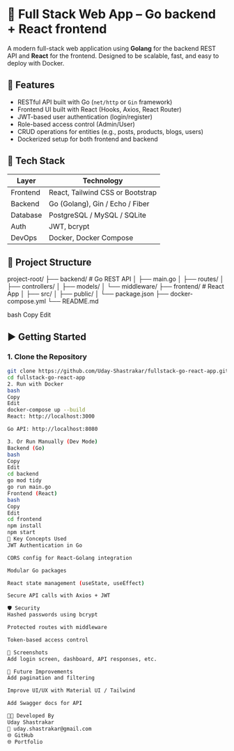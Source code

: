 # 🚀 Full Stack Web App – Go backend  + React  frontend 

A modern full-stack web application using **Golang** for the backend REST API and **React** for the frontend. Designed to be scalable, fast, and easy to deploy with Docker.

## 🌟 Features

- RESTful API built with Go (`net/http` or `Gin` framework)
- Frontend UI built with React (Hooks, Axios, React Router)
- JWT-based user authentication (login/register)
- Role-based access control (Admin/User)
- CRUD operations for entities (e.g., posts, products, blogs, users)
- Dockerized setup for both frontend and backend

## 🧰 Tech Stack

| Layer       | Technology          |
|-------------|----------------------|
| Frontend    | React, Tailwind CSS or Bootstrap |
| Backend     | Go (Golang), Gin / Echo / Fiber |
| Database    | PostgreSQL / MySQL / SQLite |
| Auth        | JWT, bcrypt |
| DevOps      | Docker, Docker Compose |

## 📂 Project Structure

project-root/
├── backend/ # Go REST API
│ ├── main.go
│ ├── routes/
│ ├── controllers/
│ ├── models/
│ └── middleware/
├── frontend/ # React App
│ ├── src/
│ ├── public/
│ └── package.json
├── docker-compose.yml
└── README.md

bash
Copy
Edit

## ▶️ Getting Started

### 1. Clone the Repository

```bash
git clone https://github.com/Uday-Shastrakar/fullstack-go-react-app.git
cd fullstack-go-react-app
2. Run with Docker
bash
Copy
Edit
docker-compose up --build
React: http://localhost:3000

Go API: http://localhost:8080

3. Or Run Manually (Dev Mode)
Backend (Go)
bash
Copy
Edit
cd backend
go mod tidy
go run main.go
Frontend (React)
bash
Copy
Edit
cd frontend
npm install
npm start
🧠 Key Concepts Used
JWT Authentication in Go

CORS config for React-Golang integration

Modular Go packages

React state management (useState, useEffect)

Secure API calls with Axios + JWT

🛡️ Security
Hashed passwords using bcrypt

Protected routes with middleware

Token-based access control

📸 Screenshots
Add login screen, dashboard, API responses, etc.

📌 Future Improvements
Add pagination and filtering

Improve UI/UX with Material UI / Tailwind

Add Swagger docs for API

👨‍💻 Developed By
Uday Shastrakar
📧 uday.shastrakar@gmail.com
🌐 GitHub
🌐 Portfolio

